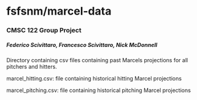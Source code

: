 # fsfsnm/marcel-data
### CMSC 122 Group Project
##### Federico Scivittaro, Francesco Scivittaro, Nick McDonnell

Directory containing csv files containing past Marcels projections for all pitchers and hitters.

marcel_hitting.csv: file containing historical hitting Marcel projections

marcel_pitching.csv: file containing historical pitching Marcel projections